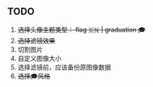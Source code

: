 <!--
 * @Author: grammyli
 * @Date: 2021-10-09 20:09:19
 * @LastEditTime: 2021-10-10 18:13:03
 * @LastEditors: Please set LastEditors
 * @Description: In User Settings Edit
 * @FilePath: /工作任务笔记/头像生成器/README.md
-->

## TODO

1. ~~选择头像主题类型： flag 🇨🇳 | graduation 🎓~~
2. ~~选择滤镜效果~~
3. 切割图片
4. 自定义图像大小
5. 选择滤镜前，应该备份原图像数据
6. ~~选择🎓风格~~

